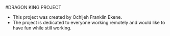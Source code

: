 #DRAGON KING PROJECT
- This project was created by Ochijeh Franklin Ekene.
- The project is dedicated to everyone working remotely and would like to have fun while still working.
